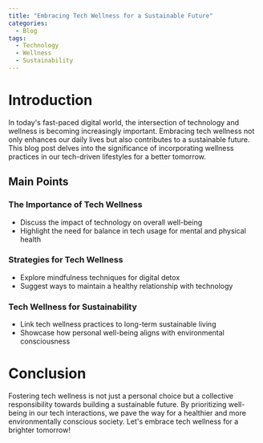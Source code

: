 ```yaml
---
title: "Embracing Tech Wellness for a Sustainable Future"
categories:
  - Blog
tags:
  - Technology
  - Wellness
  - Sustainability
---
```


# Introduction
In today's fast-paced digital world, the intersection of technology and wellness is becoming increasingly important. Embracing tech wellness not only enhances our daily lives but also contributes to a sustainable future. This blog post delves into the significance of incorporating wellness practices in our tech-driven lifestyles for a better tomorrow.

## Main Points
### The Importance of Tech Wellness
- Discuss the impact of technology on overall well-being
- Highlight the need for balance in tech usage for mental and physical health

### Strategies for Tech Wellness
- Explore mindfulness techniques for digital detox
- Suggest ways to maintain a healthy relationship with technology

### Tech Wellness for Sustainability
- Link tech wellness practices to long-term sustainable living
- Showcase how personal well-being aligns with environmental consciousness

# Conclusion
Fostering tech wellness is not just a personal choice but a collective responsibility towards building a sustainable future. By prioritizing well-being in our tech interactions, we pave the way for a healthier and more environmentally conscious society. Let's embrace tech wellness for a brighter tomorrow!